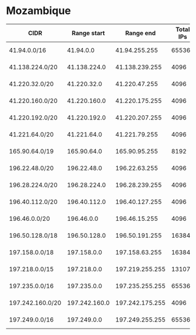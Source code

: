 # Mozambique

CIDR               | Range start     | Range end       | Total IPs  | Assign date | Owner
------------------ | --------------- | --------------- | ---------- | ----------- | -----
41.94.0.0/16       | 41.94.0.0       | 41.94.255.255   | 65536      | 2009-10-01  | 
41.138.224.0/20    | 41.138.224.0    | 41.138.239.255  | 4096       | 2009-07-03  | 
41.220.32.0/20     | 41.220.32.0     | 41.220.47.255   | 4096       | 2006-03-13  | 
41.220.160.0/20    | 41.220.160.0    | 41.220.175.255  | 4096       | 2006-11-08  | 
41.220.192.0/20    | 41.220.192.0    | 41.220.207.255  | 4096       | 2006-12-18  | 
41.221.64.0/20     | 41.221.64.0     | 41.221.79.255   | 4096       | 2007-06-19  | 
165.90.64.0/19     | 165.90.64.0     | 165.90.95.255   | 8192       | 2015-11-25  | 
196.22.48.0/20     | 196.22.48.0     | 196.22.63.255   | 4096       | 2005-08-02  | 
196.28.224.0/20    | 196.28.224.0    | 196.28.239.255  | 4096       | 2002-09-09  | 
196.40.112.0/20    | 196.40.112.0    | 196.40.127.255  | 4096       | 2014-09-11  | 
196.46.0.0/20      | 196.46.0.0      | 196.46.15.255   | 4096       | 2003-09-29  | 
196.50.128.0/18    | 196.50.128.0    | 196.50.191.255  | 16384      | 2017-02-10  | 
197.158.0.0/18     | 197.158.0.0     | 197.158.63.255  | 16384      | 2012-02-28  | 
197.218.0.0/15     | 197.218.0.0     | 197.219.255.255 | 131072     | 2011-05-31  | 
197.235.0.0/16     | 197.235.0.0     | 197.235.255.255 | 65536      | 2012-11-25  | 
197.242.160.0/20   | 197.242.160.0   | 197.242.175.255 | 4096       | 2012-04-24  | 
197.249.0.0/16     | 197.249.0.0     | 197.249.255.255 | 65536      | 2011-05-10  | 
